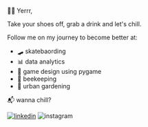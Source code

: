 🤟🏿 Yerrr,

Take your shoes off, grab a drink and let's chill. 

Follow me on my journey to become better at:
- 🛹 skatebaording
- 📊 data analytics
- 👾 game design using pygame
- 🐝 beekeeping 
- 🌱 urban gardening


📬 wanna chill?


[![linkedin](https://img.shields.io/static/v1?style=flat-square&logo=linkedin&label=&message=linkedin&color=5b5b5b&)](https://www.linkedin.com/in/william-chime/)
![instagram](https://img.shields.io/static/v1?style=flat-square&logo=instagram&label=&message=@hermitbill&color=5b5b5b)


<!---
hermitbill/hermitbill is a ✨ special ✨ repository because its `README.md` (this file) appears on your GitHub profile.
You can click the Preview link to take a look at your changes.
--->

